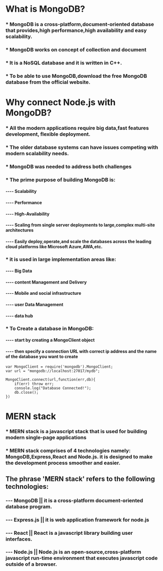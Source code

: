 # What is MongoDB?

### * MongoDB is a cross-platform,document-oriented database that provides,high performance,high availability and easy scalability.

### * MongoDB works on concept of collection and document

### * It is a NoSQL database and it is written in C++.

### * To be able to use MongoDB,download the free MongoDB database from the official website.




# Why connect Node.js with MongoDB?

### * All the modern applications require big data,fast features development, flexible deployment.

### * The older database systems can have issues competing with modern scalability needs.

### * MongoDB was needed to address both challenges

### * The prime purpose of building MongoDB is:
####                           ----       **Scalability**
####                           ----       **Performance**
####                           ----       **High-Availability**
####                           ----       **Scaling from single server deployments to large,complex multi-site architectures**
####                           ----       **Easily deploy,operate,and scale the databases across the leading cloud platforms like Microsoft Azure,AWA,etc.**

### * it is used in large implementation areas like:
####    ---- Big Data
####    ---- content Management and Delivery
####    ---- Mobile and social infrastructure
####    ---- user Data Management
####    ---- data hub

### * To Create a database in MongoDB:
####    ---- start by creating a MongoClient object
####    ---- then specify a connection URL with correct ip address and the name of the database you want to create

```
var MongoClient = require('mongodb').MongoClient;
var url = "mongodb://localhost:27017/mydb";

MongoClient.connect(url,function(err,db){
    if(err) throw err;
    console.log("Database Connected!");
    db.close();
})
```



# MERN stack

### * MERN stack is a javascript stack that is used for building modern single-page applications
### * MERN stack comprises of 4 technologies namely: MongoDB,Express,React and Node.js. it is designed to make the development process smoother and easier.
## The phrase 'MERN stack' refers to the following technologies:

### --- MongoDB || it is a cross-platform document-oriented database program.
### --- Express.js || it is web application framework for node.js
### --- React || React is a javascript library building user interfaces.
### --- Node.js || Node.js is an open-source,cross-platform javascript run-time environment that executes javascript code outside of a browser.





















